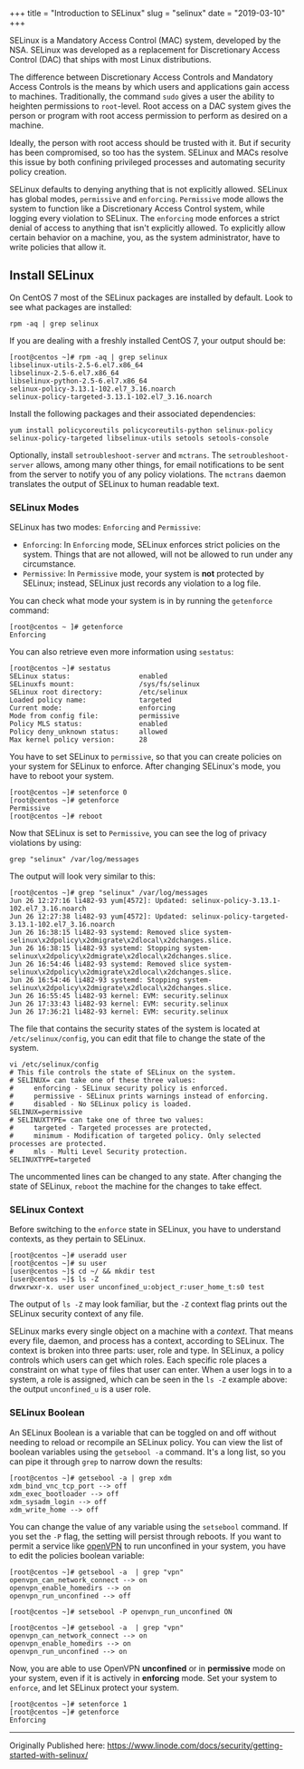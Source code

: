 +++
title = "Introduction to SELinux"
slug = "selinux"
date = "2019-03-10"
+++


SELinux is a Mandatory Access Control (MAC) system, developed by the NSA. SELinux was developed as a replacement for Discretionary Access Control (DAC) that ships with most Linux distributions.

The difference between Discretionary Access Controls and Mandatory Access Controls is the means by which users and applications gain access to machines. Traditionally, the command `sudo` gives a user the ability to heighten permissions to `root`-level. Root access on a DAC system gives the person or program with root access permission to perform as desired on a machine.

Ideally, the person with root access should be trusted with it. But if security has been compromised, so too has the system. SELinux and MACs resolve this issue by both confining privileged processes and automating security policy creation.

SELinux defaults to denying anything that is not explicitly allowed. SELinux has global modes, `permissive` and `enforcing`. `Permissive` mode allows the system to function like a Discretionary Access Control system, while logging every violation to SELinux. The `enforcing` mode enforces a strict denial of access to anything that isn't explicitly allowed. To explicitly allow certain behavior on a machine, you, as the system administrator, have to write policies that allow it.


## Install SELinux

On CentOS 7 most of the SELinux packages are installed by default. Look to see what packages are installed:

    rpm -aq | grep selinux

If you are dealing with a freshly installed CentOS 7, your output should be:

    [root@centos ~]# rpm -aq | grep selinux
    libselinux-utils-2.5-6.el7.x86_64
    libselinux-2.5-6.el7.x86_64
    libselinux-python-2.5-6.el7.x86_64
    selinux-policy-3.13.1-102.el7_3.16.noarch
    selinux-policy-targeted-3.13.1-102.el7_3.16.noarch

Install the following packages and their associated dependencies:

    yum install policycoreutils policycoreutils-python selinux-policy selinux-policy-targeted libselinux-utils setools setools-console

Optionally, install `setroubleshoot-server` and `mctrans`. The `setroubleshoot-server` allows, among many other things, for email notifications to be sent from the server to notify you of any policy violations. The `mctrans` daemon translates the output of SELinux to human readable text.

### SELinux Modes

SELinux has two modes: `Enforcing` and  `Permissive`:

 * `Enforcing`: In `Enforcing` mode, SELinux enforces strict policies on the system. Things that are not allowed, will not be allowed to run under any circumstance.
 * `Permissive`: In `Permissive` mode, your system is **not** protected by SELinux; instead, SELinux just records any violation to a log file.

You can check what mode your system is in by running the `getenforce` command:

    [root@centos ~ ]# getenforce
    Enforcing

You can also retrieve even more information using `sestatus`:

    [root@centos ~]# sestatus
    SELinux status:                 enabled
    SELinuxfs mount:                /sys/fs/selinux
    SELinux root directory:         /etc/selinux
    Loaded policy name:             targeted
    Current mode:                   enforcing
    Mode from config file:          permissive
    Policy MLS status:              enabled
    Policy deny_unknown status:     allowed
    Max kernel policy version:      28

You have to set SELinux to `permissive`, so that you can create policies on your system for SELinux to enforce. After changing SELinux's mode, you have to reboot your system.

    [root@centos ~]# setenforce 0
    [root@centos ~]# getenforce
    Permissive
    [root@centos ~]# reboot

Now that SELinux is set to `Permissive`, you can see the log of privacy violations by using:

    grep "selinux" /var/log/messages

The output will look very similar to this:

    [root@centos ~]# grep "selinux" /var/log/messages
    Jun 26 12:27:16 li482-93 yum[4572]: Updated: selinux-policy-3.13.1-102.el7_3.16.noarch
    Jun 26 12:27:38 li482-93 yum[4572]: Updated: selinux-policy-targeted-3.13.1-102.el7_3.16.noarch
    Jun 26 16:38:15 li482-93 systemd: Removed slice system-selinux\x2dpolicy\x2dmigrate\x2dlocal\x2dchanges.slice.
    Jun 26 16:38:15 li482-93 systemd: Stopping system-selinux\x2dpolicy\x2dmigrate\x2dlocal\x2dchanges.slice.
    Jun 26 16:54:46 li482-93 systemd: Removed slice system-selinux\x2dpolicy\x2dmigrate\x2dlocal\x2dchanges.slice.
    Jun 26 16:54:46 li482-93 systemd: Stopping system-selinux\x2dpolicy\x2dmigrate\x2dlocal\x2dchanges.slice.
    Jun 26 16:55:45 li482-93 kernel: EVM: security.selinux
    Jun 26 17:33:43 li482-93 kernel: EVM: security.selinux
    Jun 26 17:36:21 li482-93 kernel: EVM: security.selinux

The file that contains the security states of the system is located at `/etc/selinux/config`, you can edit that file to change the state of the system.

    vi /etc/selinux/config
    # This file controls the state of SELinux on the system.
    # SELINUX= can take one of these three values:
    #     enforcing - SELinux security policy is enforced.
    #     permissive - SELinux prints warnings instead of enforcing.
    #     disabled - No SELinux policy is loaded.
    SELINUX=permissive
    # SELINUXTYPE= can take one of three two values:
    #     targeted - Targeted processes are protected,
    #     minimum - Modification of targeted policy. Only selected processes are protected.
    #     mls - Multi Level Security protection.
    SELINUXTYPE=targeted

The uncommented lines can be changed to any state. After changing the state of SELinux, `reboot` the machine for the changes to take effect.


### SELinux Context

Before switching to the `enforce` state in SELinux, you have to understand contexts, as they pertain to SELinux.

    [root@centos ~]# useradd user
    [root@centos ~]# su user
    [user@centos ~]$ cd ~/ && mkdir test
    [user@centos ~]$ ls -Z
    drwxrwxr-x. user user unconfined_u:object_r:user_home_t:s0 test

The output of `ls -Z` may look familiar, but the `-Z` context flag prints out the SELinux security context of any file.

SELinux marks every single object on a machine with a *context*. That means every file, daemon, and process has a context, according to SELinux. The context is broken into three parts: user, role and type. In SELinux, a policy controls which users can get which roles. Each specific role places a constraint on what `type` of files that user can enter. When a user logs in to a system, a role is assigned, which can be seen in the `ls -Z` example above: the output `unconfined_u` is a user role.


### SELinux Boolean

An SELinux Boolean is a variable that can be toggled on and off without needing to reload or recompile an SELinux policy. You can view the list of boolean variables using the `getsebool -a` command. It's a long list, so you can pipe it through `grep` to narrow down the results:


    [root@centos ~]# getsebool -a | grep xdm
    xdm_bind_vnc_tcp_port --> off
    xdm_exec_bootloader --> off
    xdm_sysadm_login --> off
    xdm_write_home --> off

You can change the value of any variable using the `setsebool` command. If you set the `-P` flag, the setting will persist through reboots. If you want to permit a service like [openVPN](/docs/networking/vpn/tunnel-your-internet-traffic-through-an-openvpn-server/) to run unconfined in your system, you have to edit the policies boolean variable:

    [root@centos ~]# getsebool -a  | grep "vpn"
    openvpn_can_network_connect --> on
    openvpn_enable_homedirs --> on
    openvpn_run_unconfined --> off

    [root@centos ~]# setsebool -P openvpn_run_unconfined ON

    [root@centos ~]# getsebool -a  | grep "vpn"
    openvpn_can_network_connect --> on
    openvpn_enable_homedirs --> on
    openvpn_run_unconfined --> on

Now, you are able to use OpenVPN **unconfined** or in **permissive** mode on your system, even if it is actively in **enforcing** mode. Set your system to `enforce`, and let SELinux protect your system.

    [root@centos ~]# setenforce 1
    [root@centos ~]# getenforce
    Enforcing


---
Originally Published here: https://www.linode.com/docs/security/getting-started-with-selinux/
